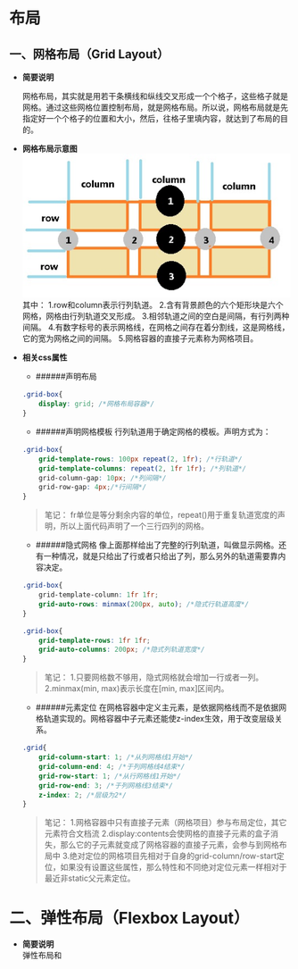 # 布局

## 一、网格布局（Grid Layout）
* __简要说明__  

    网格布局，其实就是用若干条横线和纵线交叉形成一个个格子，这些格子就是网格。通过这些网格位置控制布局，就是网格布局。所以说，网格布局就是先指定好一个个格子的位置和大小，然后，往格子里填内容，就达到了布局的目的。
    
* __网格布局示意图__
![网格示意图](./imgs/grid.jpg)
其中：
1.row和column表示行列轨道。
2.含有背景颜色的六个矩形块是六个网格，网格由行列轨道交叉形成。
3.相邻轨道之间的空白是间隔，有行列两种间隔。
4.有数字标号的表示网格线，在网格之间存在着分割线，这是网格线，它的宽为网格之间的间隔。
5.网格容器的直接子元素称为网格项目。
* __相关css属性__
    * ######声明布局
    ```css
    .grid-box{
        display: grid; /*网格布局容器*/
    }
    ```
    * ######声明网格模板
    行列轨道用于确定网格的模板。声明方式为：
    ```css
    .grid-box{
        grid-template-rows: 100px repeat(2, 1fr); /*行轨道*/
        grid-template-columns: repeat(2, 1fr 1fr); /*列轨道*/
        grid-column-gap: 10px; /*列间隔*/
        grid-row-gap: 4px;/*行间隔*/
    }
    ```
    > 笔记：
    > fr单位是等分剩余内容的单位，repeat()用于重复轨道宽度的声明，所以上面代码声明了一个三行四列的网格。
    * ######隐式网格
    像上面那样给出了完整的行列轨道，叫做显示网格。还有一种情况，就是只给出了行或者只给出了列，那么另外的轨道需要靠内容决定。
    ```css
    .grid-box{
        grid-template-column: 1fr 1fr;
        grid-auto-rows: minmax(200px, auto); /*隐式行轨道高度*/
    }
    ```
    ```css
    .grid-box{
        grid-template-rows: 1fr 1fr;
        grid-auto-columns: 200px; /*隐式列轨道宽度*/
    }
    ```
    > 笔记：
    > 1.只要网格数不够用，隐式网格就会增加一行或者一列。
    > 2.minmax(min, max)表示长度在[min, max]区间内。
    * ######元素定位
    在网格容器中定义主元素，是依据网格线而不是依据网格轨道实现的。网格容器中子元素还能使z-index生效，用于改变层级关系。
    ```css
    .grid{
        grid-column-start: 1; /*从列网格线1开始*/
        grid-column-end: 4; /*于列网格线4结束*/
        grid-row-start: 1; /*从行网格线1开始*/
        grid-row-end: 3; /*于列网格线3结束*/
        z-index: 2; /*层级为2*/
    }
    ```
    > 笔记：
    > 1.网格容器中只有直接子元素（网格项目）参与布局定位，其它元素符合文档流
    > 2.display:contents会使网格的直接子元素的盒子消失，那么它的子元素就变成了网格容器的直接子元素，会参与到网格布局中
    > 3.绝对定位的网格项目先相对于自身的grid-column/row-start定位，如果没有设置这些属性，那么特性和不同绝对定位元素一样相对于最近非static父元素定位。
    
# 二、弹性布局（Flexbox Layout）
* __简要说明__  
    弹性布局和